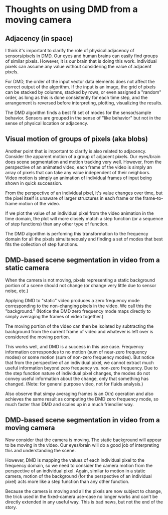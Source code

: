 # Thoughts on using DMD from a moving camera

## Adjacency (in space)

I think it's important to clarify the role of physical adjacency of
sensors/pixels in DMD.  Our eyes and human brains can easily find
groups of similar pixels.  However, it is our brain that is doing this
work.  Individual pixels can assume any value without considering the
value of adjacent pixels.

For DMD, the order of the input vector data elements does not affect
the correct output of the algorithm.  If the input is an image, the
grid of pixels can be stacked by columns, stacked by rows, or even
assigned a "random" order, as long as this is done consistently for
each time step, and the arrangement is reversed before interpreting,
plotting, visualizing the results.

The DMD algorithm finds a best fit set of modes for the sensor/sample
behavior.  Sensors are grouped in the sense of "like behavior" but not
in the sense of physical location or adjacency.

## Visual motion of groups of pixels (aka blobs)

Another point that is important to clarify is also related to
adjacency.  Consider the apparent motion of a group of adjacent
pixels.  Our eyes/brain does scene segmentation and motion tracking
very well.  However, from the perspective of an animated video, each
frame of the video is simply an array of pixels that can take any
value independent of their neighbors.  Video motion is simply an
animation of individual frames of input being shown in quick
succession.

From the perspective of an individual pixel, it's value changes over
time, but the pixel itself is unaware of larger structures in each
frame or the frame-to-frame motion of the video.

If we plot the value of an individual pixel from the video animation
in the time domain, the plot will more closely match a step function
(or a sequence of step functions) than any other type of function.

The DMD algorithm is perfoming this transformation to the frequency
domain for all the pixels simultaneously and finding a set of modes
that best fits the collection of step functions.

## DMD-based scene segmentation in video from a static camera

When the camera is not moving, pixels representing a static background
portion of a scene should not change (or change very little due to
sensor noise, etc.)

Applying DMD to "static" video produces a zero frequency mode
corresponding to the non-changing pixels in the video.  We call this
the "background."  (Notice the DMD zero frequency mode maps directly
to simply averaging the frames of video together.)

The moving portion of the video can then be isolated by subtracting
the background from the current frame of video and whatever is left
over is considered the moving portion.

This works well, and DMD is a success in this use case.  Frequency
information correspondes to no motion (sum of near-zero frequency
modes) or some motion (sum of non-zero frequency modes).  But notice
that from the perspective of an individual pixel, we cannot extract
much useful information beyond zero frequency vs. non-zero frequency.
Due to the step function nature of individual pixel changes, the modes
do not convey useful information about the change, only that something
has changed.  (Note: for general purpose video, not for fluids
analysis.)

Also observe that simpy averaging frames is an O(n) operation and also
achieves the same result as computing the DMD zero frequency mode, so
much faster than DMD and scales up in a much friendlier way.

## DMD-based scene segmentation in video from a moving camera

Now consider that the camera is moving.  The static background will
appear to be moving in the video.  Our eyes/brain will do a good job
of interpreting this and understanding the scene.

However, DMD is mapping the values of each individual pixel to the
frequency domain, so we need to consider the camera motion from the
perspective of an individual pixel.  Again, similar to motion in a
static camera, motion of the background (for the perspective of an
individual pixel) acts more like a step function than any other
function.

Because the camera is moving and all the pixels are now subject to
change, the trick used in the fixed-camera use-case no longer works
and can't be directly extended in any useful way.  This is bad news,
but not the end of the story.
